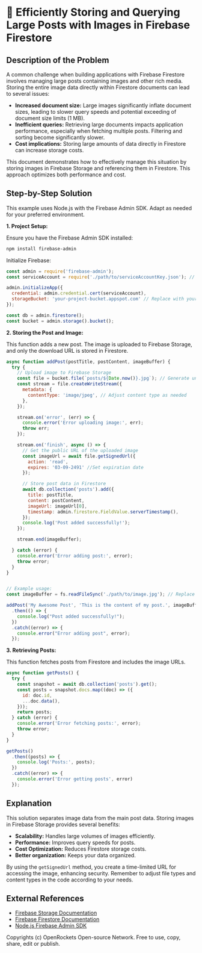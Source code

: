 # 🐞 Efficiently Storing and Querying Large Posts with Images in Firebase Firestore


## Description of the Problem

A common challenge when building applications with Firebase Firestore involves managing large posts containing images and other rich media.  Storing the entire image data directly within Firestore documents can lead to several issues:

* **Increased document size:**  Large images significantly inflate document sizes, leading to slower query speeds and potential exceeding of document size limits (1 MB).
* **Inefficient queries:** Retrieving large documents impacts application performance, especially when fetching multiple posts.  Filtering and sorting become significantly slower.
* **Cost implications:** Storing large amounts of data directly in Firestore can increase storage costs.

This document demonstrates how to effectively manage this situation by storing images in Firebase Storage and referencing them in Firestore.  This approach optimizes both performance and cost.

## Step-by-Step Solution

This example uses Node.js with the Firebase Admin SDK. Adapt as needed for your preferred environment.

**1. Project Setup:**

Ensure you have the Firebase Admin SDK installed:

```bash
npm install firebase-admin
```

Initialize Firebase:

```javascript
const admin = require('firebase-admin');
const serviceAccount = require('./path/to/serviceAccountKey.json'); // Replace with your service account key

admin.initializeApp({
  credential: admin.credential.cert(serviceAccount),
  storageBucket: 'your-project-bucket.appspot.com' // Replace with your storage bucket name
});

const db = admin.firestore();
const bucket = admin.storage().bucket();
```

**2.  Storing the Post and Image:**

This function adds a new post. The image is uploaded to Firebase Storage, and only the download URL is stored in Firestore.

```javascript
async function addPost(postTitle, postContent, imageBuffer) {
  try {
    // Upload image to Firebase Storage
    const file = bucket.file(`posts/${Date.now()}.jpg`); // Generate unique filename
    const stream = file.createWriteStream({
      metadata: {
        contentType: 'image/jpeg', // Adjust content type as needed
      },
    });

    stream.on('error', (err) => {
      console.error('Error uploading image:', err);
      throw err;
    });

    stream.on('finish', async () => {
      // Get the public URL of the uploaded image
      const imageUrl = await file.getSignedUrl({
        action: 'read',
        expires: '03-09-2491' //Set expiration date
      });

      // Store post data in Firestore
      await db.collection('posts').add({
        title: postTitle,
        content: postContent,
        imageUrl: imageUrl[0],
        timestamp: admin.firestore.FieldValue.serverTimestamp(),
      });
      console.log('Post added successfully!');
    });

    stream.end(imageBuffer);

  } catch (error) {
    console.error('Error adding post:', error);
    throw error;
  }
}


// Example usage:
const imageBuffer = fs.readFileSync('./path/to/image.jpg'); // Replace with your image path

addPost('My Awesome Post', 'This is the content of my post.', imageBuffer)
  .then(() => {
    console.log("Post added successfully!");
  })
  .catch((error) => {
    console.error("Error adding post", error);
  });
```


**3. Retrieving Posts:**

This function fetches posts from Firestore and includes the image URLs.

```javascript
async function getPosts() {
  try {
    const snapshot = await db.collection('posts').get();
    const posts = snapshot.docs.map((doc) => ({
      id: doc.id,
      ...doc.data(),
    }));
    return posts;
  } catch (error) {
    console.error('Error fetching posts:', error);
    throw error;
  }
}

getPosts()
  .then((posts) => {
    console.log('Posts:', posts);
  })
  .catch((error) => {
    console.error('Error getting posts', error)
  });
```

## Explanation

This solution separates image data from the main post data. Storing images in Firebase Storage provides several benefits:

* **Scalability:**  Handles large volumes of images efficiently.
* **Performance:** Improves query speeds for posts.
* **Cost Optimization:**  Reduces Firestore storage costs.
* **Better organization:** Keeps your data organized.

By using the `getSignedUrl` method, you create a time-limited URL for accessing the image, enhancing security. Remember to adjust file types and content types in the code according to your needs.

## External References

* [Firebase Storage Documentation](https://firebase.google.com/docs/storage)
* [Firebase Firestore Documentation](https://firebase.google.com/docs/firestore)
* [Node.js Firebase Admin SDK](https://firebase.google.com/docs/admin/setup)


Copyrights (c) OpenRockets Open-source Network. Free to use, copy, share, edit or publish.

